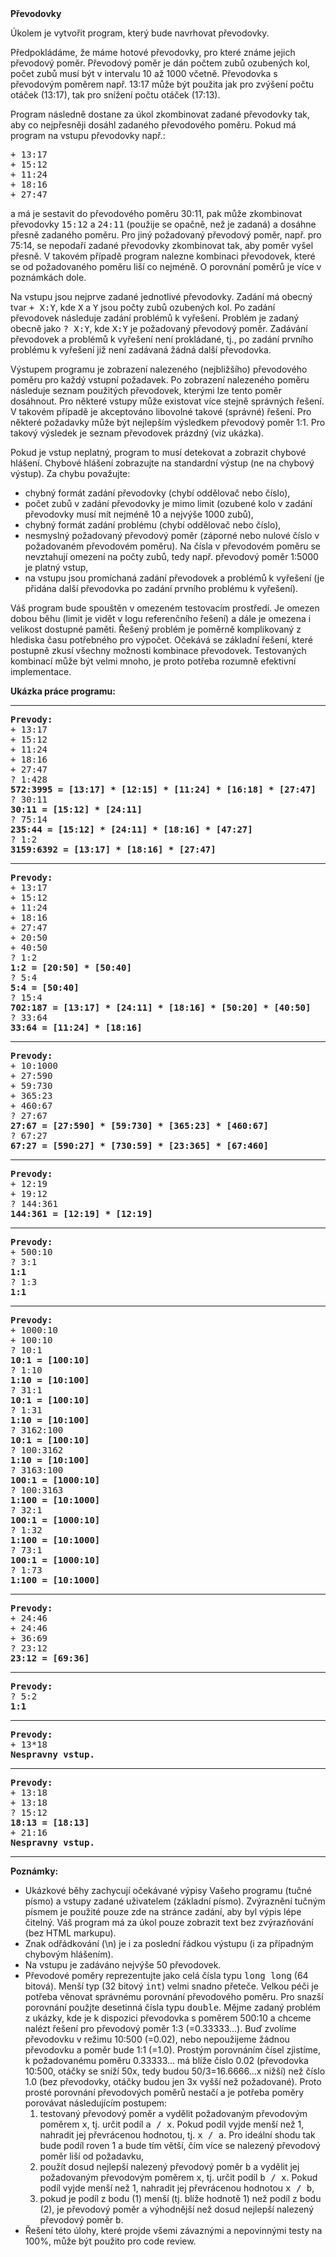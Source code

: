 <td class="header"><b>Převodovky</b></td>

<td class="lrtbCell" colspan="3" align="left"><p>Úkolem je vytvořit program, který bude navrhovat převodovky.</p>

<p>Předpokládáme, že máme hotové převodovky, pro které známe jejich
převodový poměr. Převodový poměr je dán počtem zubů ozubených kol,
počet zubů musí být v intervalu 10 až 1000 včetně. Převodovka s převodovým
poměrem např. 13:17 může být použita jak pro zvýšení počtu otáček (13:17),
tak pro snížení počtu otáček (17:13).</p>
<p>Program následně dostane za úkol zkombinovat zadané převodovky tak, aby co
nejpřesněji dosáhl zadaného převodového poměru. Pokud má program na vstupu
převodovky např.:</p>
<pre>
+ 13:17
+ 15:12
+ 11:24
+ 18:16
+ 27:47
</pre>

<p>a má je sestavit do převodového poměru 30:11, pak může zkombinovat převodovky
<tt>15:12</tt> a <tt>24:11</tt> (použije se opačně, než je zadaná) a dosáhne
přesně zadaného poměru. Pro jiný požadovaný převodový poměr, např. pro 75:14, se
nepodaří zadané převodovky zkombinovat tak, aby poměr vyšel přesně. V takovém případě
program nalezne kombinaci převodovek, které se od požadovaného poměru liší co nejméně.
O porovnání poměrů je více v poznámkách dole.</p>

<p>Na vstupu jsou nejprve zadané jednotlivé převodovky. Zadání má obecný tvar <tt>+ X:Y</tt>,
kde <tt>X</tt> a <tt>Y</tt> jsou počty zubů ozubených kol. Po zadání převodovek následuje
zadání problémů k vyřešení. Problém je zadaný obecně jako <tt>? X:Y</tt>, kde <tt>X:Y</tt>
je požadovaný převodový poměr. Zadávání převodovek a problémů k vyřešení není prokládané, tj.,
po zadání prvního problému k vyřešení již není zadávaná žádná další převodovka.</p>

<p>Výstupem programu je zobrazení nalezeného (nejbližšího) převodového poměru pro každý
vstupní požadavek. Po zobrazení nalezeného poměru následuje seznam použitých převodovek,
kterými lze tento poměr dosáhnout. Pro některé vstupy může existovat více stejně správných
řešení. V takovém případě je akceptováno libovolné takové (správné) řešení. Pro některé
požadavky může být nejlepším výsledkem převodový poměr 1:1. Pro takový výsledek je seznam
převodovek prázdný (viz ukázka).</p>


<p>Pokud je vstup neplatný, program to musí detekovat a zobrazit chybové hlášení.
Chybové hlášení zobrazujte na standardní výstup (ne na chybový výstup). Za chybu považujte:</p>

<ul>
 <li>chybný formát zadání převodovky (chybí oddělovač nebo číslo),</li>
 <li>počet zubů v zadání převodovky je mimo limit (ozubené kolo v zadání
   převodovky musí mít nejméně 10 a nejvýše 1000 zubů),</li>
 <li>chybný formát zadání problému (chybí oddělovač nebo číslo),</li>
 <li>nesmyslný požadovaný převodový poměr (záporné nebo nulové číslo v
   požadovaném převodovém poměru). Na čísla v převodovém poměru se nevztahují
   omezení na počty zubů, tedy např. převodový poměr 1:5000 je platný vstup,</li>
 <li>na vstupu jsou promíchaná zadání převodovek a problémů k vyřešení (je přidána
   další převodovka po zadání prvního problému k vyřešení).</li>
</ul>

<p>Váš program bude spouštěn v omezeném testovacím prostředí. Je omezen
dobou běhu (limit je vidět v logu referenčního řešení) a dále je omezena i
velikost dostupné paměti. Řešený problém je poměrně komplikovaný z hlediska
času potřebného pro výpočet. Očekává se základní řešení, které postupně zkusí
všechny možnosti kombinace převodovek. Testovaných kombinací může být velmi
mnoho, je proto potřeba rozumně efektivní implementace.</p>

<b>Ukázka práce programu:</b><br />
<hr />

<pre>
<b>Prevody:</b>
+ 13:17
+ 15:12
+ 11:24
+ 18:16
+ 27:47
? 1:428
<b>572:3995 = [13:17] * [12:15] * [11:24] * [16:18] * [27:47]</b>
? 30:11
<b>30:11 = [15:12] * [24:11]</b>
? 75:14
<b>235:44 = [15:12] * [24:11] * [18:16] * [47:27]</b>
? 1:2
<b>3159:6392 = [13:17] * [18:16] * [27:47]</b>
</pre>
<hr />
<pre>
<b>Prevody:</b>
+ 13:17
+ 15:12
+ 11:24
+ 18:16
+ 27:47
+ 20:50
+ 40:50
? 1:2
<b>1:2 = [20:50] * [50:40]</b>
? 5:4
<b>5:4 = [50:40]</b>
? 15:4
<b>702:187 = [13:17] * [24:11] * [18:16] * [50:20] * [40:50]</b>
? 33:64
<b>33:64 = [11:24] * [18:16]</b>
</pre>
<hr />
<pre>
<b>Prevody:</b>
+ 10:1000
+ 27:590
+ 59:730
+ 365:23
+ 460:67
? 27:67
<b>27:67 = [27:590] * [59:730] * [365:23] * [460:67]</b>
? 67:27
<b>67:27 = [590:27] * [730:59] * [23:365] * [67:460]</b>
</pre>
<hr />
<pre>
<b>Prevody:</b>
+ 12:19
+ 19:12
? 144:361
<b>144:361 = [12:19] * [12:19]</b>
</pre>
<hr />
<pre>
<b>Prevody:</b>
+ 500:10
? 3:1
<b>1:1</b>
? 1:3
<b>1:1</b>
</pre>
<hr />
<pre>
<b>Prevody:</b>
+ 1000:10
+ 100:10
? 10:1
<b>10:1 = [100:10]</b>
? 1:10
<b>1:10 = [10:100]</b>
? 31:1
<b>10:1 = [100:10]</b>
? 1:31
<b>1:10 = [10:100]</b>
? 3162:100
<b>10:1 = [100:10]</b>
? 100:3162
<b>1:10 = [10:100]</b>
? 3163:100
<b>100:1 = [1000:10]</b>
? 100:3163
<b>1:100 = [10:1000]</b>
? 32:1
<b>100:1 = [1000:10]</b>
? 1:32
<b>1:100 = [10:1000]</b>
? 73:1
<b>100:1 = [1000:10]</b>
? 1:73
<b>1:100 = [10:1000]</b>
</pre>
<hr />
<pre>
<b>Prevody:</b>
+ 24:46
+ 24:46
+ 36:69
? 23:12
<b>23:12 = [69:36]</b>
</pre>
<hr />
<pre>
<b>Prevody:</b>
? 5:2
<b>1:1</b>
</pre>
<hr />
<pre>
<b>Prevody:</b>
+ 13*18
<b>Nespravny vstup.</b>
</pre>
<hr />
<pre>
<b>Prevody:</b>
+ 13:18
+ 13:18
? 15:12
<b>18:13 = [18:13]</b>
+ 21:16
<b>Nespravny vstup.</b>
</pre>

<hr />
<b>Poznámky:</b>
<ul>
<li>Ukázkové běhy zachycují očekávané výpisy Vašeho programu (tučné písmo) a vstupy zadané
   uživatelem (základní písmo). Zvýraznění tučným písmem je použité pouze zde na stránce zadání,
   aby byl výpis lépe čitelný. Váš program má za úkol pouze zobrazit text bez zvýrazňování
   (bez HTML markupu).</li>

<li>Znak odřádkování (\n) je i za poslední řádkou výstupu (i za případným chybovým hlášením).</li>

<li>Na vstupu je zadáváno nejvýše 50 převodovek.</li>

<li>Převodové poměry reprezentujte jako celá čísla typu <tt>long long</tt> (64 bitová). Menší typ
  (32 bitový <tt>int</tt>) velmi snadno přeteče. Velkou péči je potřeba věnovat správnému porovnání
  převodového poměru. Pro snazší porovnání použjte desetinná čísla typu <tt>double</tt>. Mějme zadaný
  problém z ukázky, kde je k dispozici převodovka s poměrem 500:10 a chceme nalézt
  řešení pro převodový poměr 1:3 (=0.33333...). Buď zvolíme převodovku v režimu 10:500 (=0.02), nebo
  nepoužijeme žádnou převodovku a poměr bude 1:1 (=1.0). Prostým porovnáním čísel zjistíme, k požadovanému
  poměru 0.33333... má blíže číslo 0.02 (převodovka 10:500, otáčky se sníží 50x, tedy budou 50/3=16.6666...x
  nižší) než číslo 1.0 (bez převodovky, otáčky budou jen 3x vyšší než požadované). Proto prosté porovnání
  převodových poměrů nestačí a je potřeba poměry porovávat následujícím postupem:
<ol>
<li>testovaný převodový poměr <tt>a</tt> vydělit požadovaným převodovým poměrem <tt>x</tt>, tj. určit podíl
     <tt>a / x</tt>. Pokud podíl vyjde menší než 1, nahradit jej převrácenou hodnotou, tj. <tt>x / a</tt>.
     Pro ideální shodu tak bude podíl roven 1 a bude tím větší, čím více se nalezený převodový poměr liší od požadavku,</li>

<li>použít dosud nejlepší nalezený převodový poměr <tt>b</tt> a vydělit jej požadovaným převodovým poměrem <tt>x</tt>,
     tj. určit podíl <tt>b / x</tt>. Pokud podíl vyjde menší než 1, nahradit jej převrácenou hodnotou <tt>x / b</tt>,</li>

<li>pokud je podíl z bodu (1) menší (tj. blíže hodnotě 1) než podíl z bodu (2), je převodový poměr <tt>a</tt>
     výhodnější než dosud nejlepší nalezený převodový poměr <tt>b</tt>.</li>
</ol>
</li>

<li>Řešení této úlohy, které projde všemi závaznými a nepovinnými testy na 100%, může být použito
   pro code review.</li>
</ul>
</td> 

</tr>
